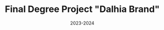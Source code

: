 ---
title: Final Degree Project "Dalhia Brand"
location: Madrid, España
url: https://www.ufv.es/
institute: University Francisco de Vitoria
date: 2023-2024
degree: 10
tags: 
    [
    "Application development",
    "Full Stack development",
    "Database management",
    "Cloud deployment",
    "Version control",
    "Security with HTTPS",
    "e-commerce"
    ]
---
